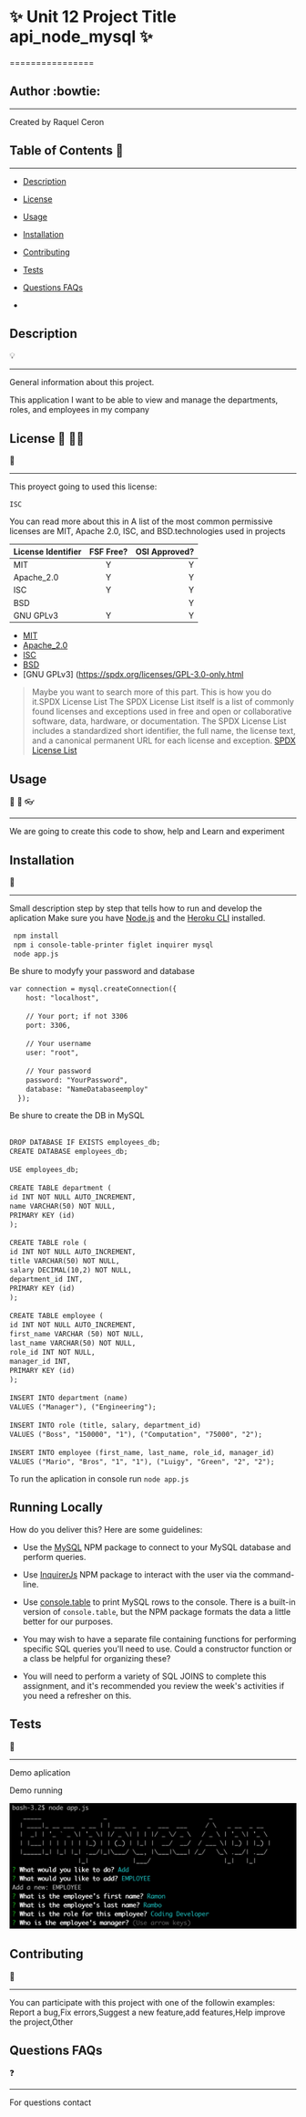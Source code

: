 


# :sparkles: Unit 12 Project Title  api_node_mysql   :sparkles:
================
## Author :bowtie:
***

Created by Raquel Ceron



## Table of Contents :pushpin:
*** 
  - [Description](#Description)
  - [License](#License)
  - [Usage](#Usage)
  - [Installation](#Installation)
  - [Contributing](#Contributing)
  - [Tests](#Tests)
  - [Questions FAQs](#Questions-faqs)

 -


## Description  
:bulb:
  ***
  General information about this project.

  This application I want to be able to view and manage the departments, roles, and employees in my company

  
## License :cop: :guardsman: 
:key:
  ***
  This proyect going to used this license:
  ~~~
  ISC
  ~~~

  You can read more about this in
  A list of the most common permissive licenses are MIT, Apache 2.0, ISC, and BSD.technologies used in projects
  
  | License Identifier| FSF Free? | OSI Approved? |
  |:--------------|:-------------:|--------------:|
  | MIT| Y | Y|
  | Apache_2.0 | Y | Y|
  | ISC | Y | Y |
  | BSD |  | Y |
  | GNU GPLv3 | Y | Y |
 
  
  * [MIT](https://spdx.org/licenses/MIT.html)
  * [Apache_2.0 ](https://spdx.org/licenses/Apache-2.0.html)
  * [ISC](https://spdx.org/licenses/ISC.html)
  * [BSD](https://spdx.org/licenses/BSD-1-Clause.html)
  * [GNU GPLv3] (https://spdx.org/licenses/GPL-3.0-only.html
  
  > Maybe you want to search more of this part.
  > This is how you do it.SPDX License List
  > The SPDX License List itself is a list of commonly found licenses and
  > exceptions used in free and open or collaborative software, data, hardware,
  > or documentation. The SPDX License List includes a standardized short identifier,
  > the full name, the license text, and a canonical
  > permanent URL for each license and exception.
  > [SPDX License List](https://spdx.org/licenses/)
    
    
## Usage 
:speech_balloon:  :hammer: :eyeglasses: 
  ***
We are going to create this code to show, help and Learn and experiment

## Installation 
:feet:
***

Small description step by step that tells how to run and develop the aplication 
Make sure you have [Node.js](http://nodejs.org/) and the [Heroku CLI](https://cli.heroku.com/) installed.

```
 npm install
 npm i console-table-printer figlet inquirer mysql
 node app.js

``` 

Be shure to modyfy your password and database
```
var connection = mysql.createConnection({
    host: "localhost",
  
    // Your port; if not 3306
    port: 3306,
  
    // Your username
    user: "root",
  
    // Your password
    password: "YourPassword",
    database: "NameDatabaseemploy"
  });
  ```
  
  Be shure to create the DB in MySQL 
  
  ```
  
  DROP DATABASE IF EXISTS employees_db;
CREATE DATABASE employees_db;

USE employees_db;

CREATE TABLE department (
  id INT NOT NULL AUTO_INCREMENT,
  name VARCHAR(50) NOT NULL,
  PRIMARY KEY (id)
);

CREATE TABLE role (
  id INT NOT NULL AUTO_INCREMENT,
  title VARCHAR(50) NOT NULL,
  salary DECIMAL(10,2) NOT NULL,
  department_id INT, 
  PRIMARY KEY (id)
);

CREATE TABLE employee (
  id INT NOT NULL AUTO_INCREMENT,
  first_name VARCHAR (50) NOT NULL,
  last_name VARCHAR(50) NOT NULL,
  role_id INT NOT NULL, 
  manager_id INT, 
  PRIMARY KEY (id)
);

INSERT INTO department (name)
VALUES ("Manager"), ("Engineering");

INSERT INTO role (title, salary, department_id)
VALUES ("Boss", "150000", "1"), ("Computation", "75000", "2");

INSERT INTO employee (first_name, last_name, role_id, manager_id)
VALUES ("Mario", "Bros", "1", "1"), ("Luigy", "Green", "2", "2");
  ```
  

  To run the aplication in console run 
    ```
   node app.js
    ```
## Running Locally

How do you deliver this? Here are some guidelines:

* Use the [MySQL](https://www.npmjs.com/package/mysql) NPM package to connect to your MySQL database and perform queries.

* Use [InquirerJs](https://www.npmjs.com/package/inquirer/v/0.2.3) NPM package to interact with the user via the command-line.

* Use [console.table](https://www.npmjs.com/package/console.table) to print MySQL rows to the console. There is a built-in version of `console.table`, but the NPM package formats the data a little better for our purposes.

* You may wish to have a separate file containing functions for performing specific SQL queries you'll need to use. Could a constructor function or a class be helpful for organizing these?

* You will need to perform a variety of SQL JOINS to complete this assignment, and it's recommended you review the week's activities if you need a refresher on this.


## Tests 
:eyes: 
***

Demo aplication

Demo running

![demo](https://github.com/rakeru2006/api_node_mysql/blob/main/node.png)



## Contributing  
:man_with_gua_pi_mao:
***
You can participate with this project with one of the followin examples: 
 Report a bug,Fix errors,Suggest a new feature,add features,Help improve the project,Other


## Questions FAQs 
:question:
***

For questions contact 



 
    